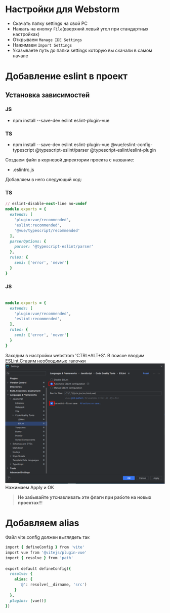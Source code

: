 # Настройки для Webstorm
- Скачать папку settings на свой PC
- Нажать на кнопку `File`(вверхний левый угол при стандартных настройках)
- Открываем `Manage IDE Settings`
- Нажимаем `Import Settings`
- Указываете путь до папки settings которую вы скачали в самом начале

# Добавление eslint в проект
## Установка зависимостей
### JS
- npm install --save-dev eslint eslint-plugin-vue

### TS
- npm install --save-dev eslint eslint-plugin-vue @vue/eslint-config-typescript @typescript-eslint/parser @typescript-eslint/eslint-plugin

Создаем файл в корневой директории проекта с название:
- .eslintrc.js

Добавляем в него следующий код:

### TS

```rb
// eslint-disable-next-line no-undef
module.exports = {
  extends: [
    'plugin:vue/recommended',
    'eslint:recommended',
    '@vue/typescript/recommended'
  ],
  parserOptions: {
    parser: '@typescript-eslint/parser'
  },
  rules: {
    semi: ['error', 'never']
  }
}
```

### JS

```rb

module.exports = {
  extends: [
    'plugin:vue/recommended',
    'eslint:recommended',
  ],
  rules: {
    semi: ['error', 'never']
  }
}
```

Заходим в настройки webstrom 'CTRL+ALT+S'. В поиске вводим ESLint.Ставим необходимые галочки
![Ставим необходимые галочки](./img/WS_settings_eslint.png)
Нажимаем Apply и OK

> **Не забывайте утснавливать эти флаги при работе на новых проектах**!!!
# Добавляем alias
Файл vite.config должен выглядеть так
```rb
import { defineConfig } from 'vite'
import vue from '@vitejs/plugin-vue'
import { resolve } from 'path'

export default defineConfig({
  resolve: {
    alias: {
      '@': resolve(__dirname, 'src')
    }
  },
  plugins: [vue()]
})
```